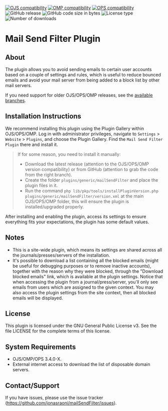 [![OJS compatibility](https://img.shields.io/badge/ojs-3.4-brightgreen)](https://github.com/pkp/ojs/tree/stable-3_4_0)
[![OMP compatibility](https://img.shields.io/badge/omp-3.4-brightgreen)](https://github.com/pkp/omp/tree/stable-3_4_0)
[![OPS compatibility](https://img.shields.io/badge/ops-3.4-brightgreen)](https://github.com/pkp/ops/tree/stable-3_4_0)
![GitHub release](https://img.shields.io/github/v/release/jonasraoni/mailSendFilter?include_prereleases&label=latest%20release&filter=v1*)
![GitHub code size in bytes](https://img.shields.io/github/languages/code-size/jonasraoni/mailSendFilter)
![License type](https://img.shields.io/github/license/jonasraoni/mailSendFilter)
![Number of downloads](https://img.shields.io/github/downloads/jonasraoni/mailSendFilter/total)

# Mail Send Filter Plugin

## About

The plugin allows you to avoid sending emails to certain user accounts based on a couple of settings and rules, which is useful to reduce bounced emails and avoid your mail server from being added to a block list by other mail servers.

If you need support for older OJS/OPS/OMP releases, see the [available branches](https://github.com/jonasraoni/mailSendFilter/branches).

## Installation Instructions

We recommend installing this plugin using the Plugin Gallery within OJS/OPS/OMP. Log in with administrator privileges, navigate to `Settings` > `Website` > `Plugins`, and choose the Plugin Gallery. Find the `Mail Send Filter Plugin` there and install it.

> If for some reason, you need to install it manually:
> - Download the latest release (attention to the OJS/OPS/OMP version compatibility) or from GitHub (attention to grab the code from the right branch).
> - Create the folder `plugins/generic/mailSendFilter` and place the plugin files in it.
> - Run the command `php lib/pkp/tools/installPluginVersion.php plugins/generic/mailSendFilter/version.xml` at the main OJS/OPS/OMP folder, this will ensure the plugin is installed/upgraded properly.

After installing and enabling the plugin, access its settings to ensure everything fits your expectations, the plugin has some default values.

## Notes

- This is a site-wide plugin, which means its settings are shared across all the journals/presses/servers of the installation.
- It's possible to download a list containing all the blocked emails (might be useful for debugging purposes or to remove inactive accounts), together with the reason why they were blocked, through the "Download blocked emails" link, which is available at the plugin settings. Notice that when accessing the plugin from a journal/press/server, you'll only see emails from users which are assigned to the given context. You may also access the plugin settings from the site context, then all blocked emails will be displayed.

## License

This plugin is licensed under the GNU General Public License v3. See the file LICENSE for the complete terms of this license.

## System Requirements

- OJS/OMP/OPS 3.4.0-X.
- External internet access to download the list of disposable domain servers.

## Contact/Support

If you have issues, please use the issue tracker (https://github.com/jonasraoni/mailSendFilter/issues).
